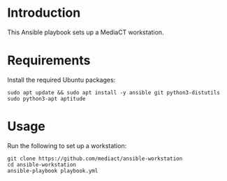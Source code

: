 # Introduction

This Ansible playbook sets up a MediaCT workstation.

# Requirements

Install the required Ubuntu packages:

```shell
sudo apt update && sudo apt install -y ansible git python3-distutils sudo python3-apt aptitude
```

# Usage

Run the following to set up a workstation:

```shell
git clone https://github.com/mediact/ansible-workstation
cd ansible-workstation
ansible-playbook playbook.yml
```

